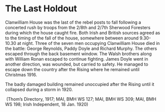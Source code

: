 # The Last Holdout

Clanwilliam House was the last of the rebel posts to fall following a concerted
rush by troops from the 2/8th and 2/7th Sherwood Foresters during which the
house caught fire. Both Irish and British sources agreed as to the timing of the
fall of the house, somewhere between around 9.30-10.30 at night. Three of the
seven men occupying Clanwilliam House died in the battle: George Reynolds, Paddy
Doyle and Richard Murphy. The others escaped through the back basement window.
The Walsh brothers along with William Ronan escaped to continue fighting.
James Doyle went in another direction, was wounded, but carried to safety. He
managed to escape down the country after the Rising where he remained until
Christmas 1916. 

The badly damaged building remained unoccupied after the Rising until it
collapsed during a storm in 1920. 

 (Thom’s Directory, 1917; MAI, BMH WS 127; MAI, BMH WS 309; MAI, BMH WS 198;
Irish Independent, 18 Jan. 1920)

